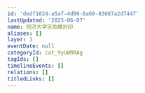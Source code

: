 ```yaml
---
id: 'dedf1024-a5af-4d99-8a69-83087a2d7447'
lastUpdated: '2025-06-07'
name: 同济大学天佑楼封印
aliases: []
layer: 3
eventDate: null
categoryId: cat_9yUWRRAg
tagIds: []
timelineEvents: []
relations: []
titledLinks: []
---
```


